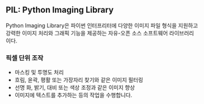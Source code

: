 ## PIL: Python Imaging Library



Python Imaging Library은 파이썬 인터프리터에 다양한 이미지 파일 형식을 지원하고 강력한 이미지 처리와 그래픽 기능을 제공하는 자유-오픈 소스 소프트웨어 라이브러리이다. 



### 픽셀 단위 조작

- 마스킹 및 투명도 처리
- 흐림, 윤곽, 평활 또는 가장자리 찾기와 같은 이미지 필터링
- 선명 화, 밝기, 대비 또는 색상 조정과 같은 이미지 향상
- 이미지에 텍스트를 추가하는 등의 작업을 수행합니다.